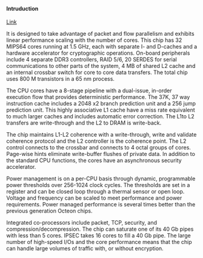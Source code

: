#### Intruduction ####   

[Link](http://http://mandetech.com/2011/09/05/32-core-octeon-from-cavium/ "Link")     

It is designed to take advantage of packet and flow parallelism and exhibits linear performance scaling with the number of cores. This chip has 32 MIPS64 cores running at 1.5 GHz, each with separate I- and D-caches and a hardware accelerator for cryptographic operations. On-board peripherals include 4 separate DDR3 controllers, RAID 5/6, 20 SERDES for serial communications to other parts of the system, 4 MB of shared L2 cache and an internal crossbar switch for core to core data transfers. The total chip uses 800 M transistors in a 65 nm process.  
      
The CPU cores have a 8-stage pipeline with a dual-issue, in-order execution flow that provides deterministic performance. The 37K, 37 way instruction cache includes a 2048 x2 branch prediction unit and a 256 jump prediction unit. This highly associative L1 cache have a miss rate equivalent to much larger caches and includes automatic error correction. The L1to L2 transfers are write-through and the L2 to DRAM is write-back.   

The chip maintains L1-L2 coherence with a write-through, write and validate coherence protocol and the L2 controller is the coherence point. The L2 control connects to the crossbar and connects to 4 octal groups of cores. Page-wise hints eliminate write-buffer flushes of private data. In addition to the standard CPU functions, the cores have an asynchronous security accelerator.   

Power management is on a per-CPU basis through dynamic, programmable power thresholds over 256-1024 clock cycles. The thresholds are set in a register and can be closed loop through a thermal sensor or open loop. Voltage and frequency can be scaled to meet performance and power requirements. Power managed performance is several times better than the previous generation Octeon chips.     
 
Integrated co-processors include packet, TCP, security, and compression/decompression. The chip can saturate one of its 40 Gb pipes with less than 5 cores. IPSEC takes 16 cores to fill a 40 Gb pipe. The large number of high-speed I/Os and the core performance means that the chip can handle large volumes of traffic with, or without encryption.
